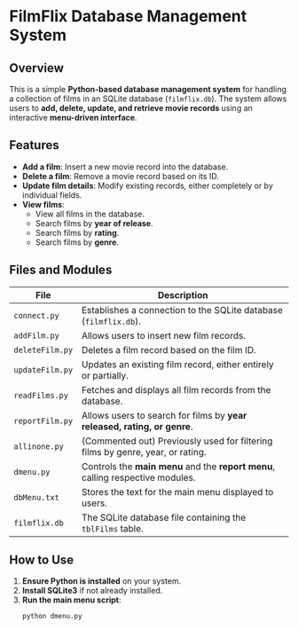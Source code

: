 # FilmFlix Database Management System

## Overview
This is a simple **Python-based database management system** for handling a collection of films in an SQLite database (`filmflix.db`). The system allows users to **add, delete, update, and retrieve movie records** using an interactive **menu-driven interface**.

## Features
- **Add a film**: Insert a new movie record into the database.
- **Delete a film**: Remove a movie record based on its ID.
- **Update film details**: Modify existing records, either completely or by individual fields.
- **View films**:
  - View all films in the database.
  - Search films by **year of release**.
  - Search films by **rating**.
  - Search films by **genre**.

## Files and Modules
| File | Description |
|------|------------|
| `connect.py` | Establishes a connection to the SQLite database (`filmflix.db`). |
| `addFilm.py` | Allows users to insert new film records. |
| `deleteFilm.py` | Deletes a film record based on the film ID. |
| `updateFilm.py` | Updates an existing film record, either entirely or partially. |
| `readFilms.py` | Fetches and displays all film records from the database. |
| `reportFilm.py` | Allows users to search for films by **year released, rating, or genre**. |
| `allinone.py` | (Commented out) Previously used for filtering films by genre, year, or rating. |
| `dmenu.py` | Controls the **main menu** and the **report menu**, calling respective modules. |
| `dbMenu.txt` | Stores the text for the main menu displayed to users. |
| `filmflix.db` | The SQLite database file containing the `tblFilms` table. |

## How to Use
1. **Ensure Python is installed** on your system.
2. **Install SQLite3** if not already installed.
3. **Run the main menu script**:
   ```bash
   python dmenu.py
